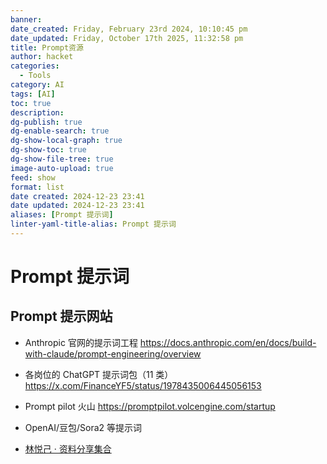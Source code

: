```yaml
---
banner: 
date_created: Friday, February 23rd 2024, 10:10:45 pm
date_updated: Friday, October 17th 2025, 11:32:58 pm
title: Prompt资源
author: hacket
categories:
  - Tools
category: AI
tags: [AI]
toc: true
description: 
dg-publish: true
dg-enable-search: true
dg-show-local-graph: true
dg-show-toc: true
dg-show-file-tree: true
image-auto-upload: true
feed: show
format: list
date created: 2024-12-23 23:41
date updated: 2024-12-23 23:41
aliases: [Prompt 提示词]
linter-yaml-title-alias: Prompt 提示词
---
```


# Prompt 提示词

## Prompt 提示网站

- Anthropic 官网的提示词工程
<https://docs.anthropic.com/en/docs/build-with-claude/prompt-engineering/overview>

- 各岗位的 ChatGPT 提示词包（11 类）
<https://x.com/FinanceYF5/status/1978435006445056153>

- Prompt pilot 火山
<https://promptpilot.volcengine.com/startup>

- OpenAI/豆包/Sora2 等提示词
- [林悦己 · 资料分享集合](https://cheerselfai.com/)
